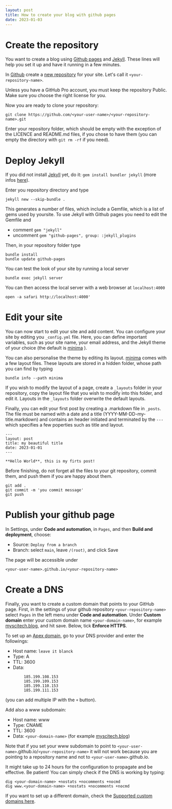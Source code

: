 ```yaml
---
layout: post
title: How to create your blog with github pages
date: 2023-01-03
---
```


# Create the repository
You want to create a blog using [Github pages][github-pages] and [Jekyll][jekyll].
These lines will help you set it up and have it running in a few minutes. 

In [Github][github] create a [new repository][github-new] for your site. Let's call it `<your-repository-name>`.

Unless you have a GitHub Pro account, you must keep the repository Public. Make sure you choose the right license for you. 

Now you are ready to clone your repository:

```
git clone https://github.com/<your-user-name>/<your-repository-name>.git
```

Enter your repository folder, which should be empty with the exception of the LICENCE and README.md files, if you chose to have them (you can empty the directory with `git rm -rf` if you need).

# Deploy Jekyll

If you did not install [Jekyll][jekyll] yet, do it: `gem install bundler jekyll` (more infos [here][jekyll-install]).

Enter you repository directory and type
```
jekyll new --skip-bundle .
```

This generates a number of files, which include a Gemfile, which is a list of gems used by yoursite.
To use Jekyll with Github pages you need to edit the Gemfile and

- comment `gem "jekyll"`
- uncomment `gem "github-pages", group: :jekyll_plugins`

Then, in your repository folder type
```
bundle install
bundle update github-pages
```

You can test the look of your site by running a local server
```
bundle exec jekyll server
```
You can then access the local server with a web browser at `localhost:4000`

```
open -a safari http://localhost:4000'
```

# Edit your site
You can now start to edit your site and add content. You can configure your site by editing you `_config.yml` file. Here, you can define important variables, such as your site name, your email address, and the Jekyll theme of your choice (the default is [minima][minima] ). 

You can also personalise the theme by editing its layout. [minima][minima] comes with a few layout files. These layouts are stored in a hidden folder, whose path you can find by typing 
```
bundle info --path minima
``` 

If you wish to modify the layout of a page, create a `_layouts` folder in your repository, copy the layout file that you wish to modify into this folder, and edit it. Layouts in the `_layouts` folder overwrite the default layouts.

Finally, you can edit your first post by creating a .markdown file in `_posts`. The file must be named with a date and a title (YYYY-MM-DD-my-title.markdown) and contains an header initiated and terminated by the `---` which specifies a few poperties such as title and layout.
```
---
layout: post
title: my beautiful title
date: 2023-01-01
---

**Hello World**, this is my firts post!
```
Before finishing, do not forget all the files to your git repository, commit them, and push them if you are happy about them.
```
git add .
git commit -m 'you commit message'
git push
```

# Publish your github page 

In Settings, under **Code and automation**, in `Pages`, and then **Build and deployment**, choose:
- Source: `Deploy from a branch`
- Branch: select `main`, leave `/(root)`, and click Save

The page will be accessible under 
```
<your-user-name>.github.io/<your-repository-name>
```

# Create a DNS

Finally, you want to create a custom domain that points to your GitHub page. First, in the settings of your github repository `<your-repository-name>` select `Pages` in the left menu under **Code and automation**. 
Under **Custom domain** enter your custom domain name `<your-domain-name>`, for example [myscitech.blog][this-blog], and hit save. Below, tick **Enforce HTTPS**. 

To set up an [Apex domain][github-pages-apex], go to your DNS provider and enter the followings:
- Host name: `leave it blanck`
- Type: A
- TTL: 3600
- Data: 
```
        185.199.108.153
        185.199.109.153
        185.199.110.153
        185.199.111.153
```
(you can add multiple IP with the `+` button).

Add also a www subdomain:
- Host name: www
- Type: CNAME
- TTL: 3600
- Data: `<your-domain-name>` (for example [myscitech.blog][this-blog])

Note that if you set your www subdomain to point to `<your-user-name>`.github.io/`<your-repository-name>` it will not work because you are pointing to a repository name and not to `<your-user-name>`.github.io.

It might take up to 24 hours for the configuration to propagate and be effective. Be patient!
You can simply check if the DNS is working by typing:
```
dig <your-domain-name> +nostats +nocomments +nocmd
dig www.<your-domain-name> +nostats +nocomments +nocmd
```

If you want to set up a different domain, check the [Supported custom domains here][github-dns].

[github-pages]: https://pages.github.com
[github-pages-apex]: https://docs.github.com/en/pages/configuring-a-custom-domain-for-your-github-pages-site/about-custom-domains-and-github-pages#using-an-apex-domain-for-your-github-pages-site
[github]: https://github.com
[github-new]: https://github.com/new
[github-dns]: https://docs.github.com/en/pages/configuring-a-custom-domain-for-your-github-pages-site/about-custom-domains-and-github-pages#supported-custom-domains
[jekyll]: https://jekyllrb.com
[jekyll-install]: https://jekyllrb.com/docs/
[minima]: https://github.com/jekyll/minima#minima
[this-blog]: https://myscitech.blog
